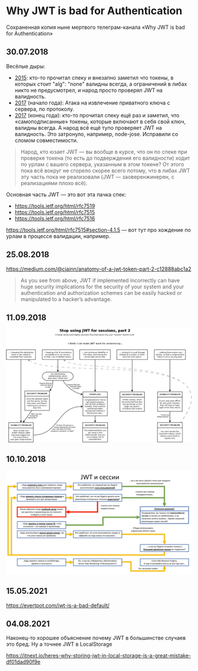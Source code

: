 # Why JWT is bad for Authentication

Сохраненная копия ныне мертвого телеграм-канала «Why JWT is bad for Authentication»

## 30.07.2018

Весёлые дыры:
- [2015](https://auth0.com/blog/critical-vulnerabilities-in-json-web-token-libraries/):
  кто-то прочитал спеку и внезапно заметил что токены, в которых стоит
  "alg": "none" валидны всегда, а ограничений в либах никто не предусмотрел, и народ просто проверял JWT на валидность.
- [2017](https://blogs.adobe.com/security/2017/03/critical-vulnerability-uncovered-in-json-encryption.html) (начало года): Атака на извлечение приватного ключа с сервера, по протоколу.
- [2017](https://cve.mitre.org/cgi-bin/cvename.cgi?name=CVE-2018-0114) (конец года): кто-то прочитал спеку ещё раз и заметил, что «самоподписанные» токены, которые включают в себя свой ключ, валидны всегда. А народ всё ещё тупо проверяет JWT на валидность. Это затронуло, например, node-jose. Исправили со сломом совместимости.

> Народ, кто юзает JWT — вы вообще в курсе, что он по спеке при проверке токена (то есть до подверждения его валидности) ходит по урлам c вашего сервера, указанным в этом токене? От этого пока всё вокруг не сгорело скорее всего потому, что в либах JWТ эту часть пока не реализовали (JWT ­— заоверенжинерен, с реализациями плохо всё).

Основная часть JWT — это вот эта пачка спек:
- https://tools.ietf.org/html/rfc7519
- https://tools.ietf.org/html/rfc7515
- https://tools.ietf.org/html/rfc7516

https://tools.ietf.org/html/rfc7515#section-4.1.5 — вот тут про хождение по урлам в процессе валидации, например.

## 25.08.2018

https://medium.com/@cjainn/anatomy-of-a-jwt-token-part-2-c12888abc1a2

> As you see from above, JWT if implemented incorrectly can have huge security implications for the security of your system and your authentication and authorization schemes can be easily hacked or manipulated to a hacker’s advantage.

## 11.09.2018

![Stop using JWT for sessions, part 2](img_1.jpg)

## 10.10.2018

![JWT и сессии](img_2.jpg)

## 15.05.2021

https://evertpot.com/jwt-is-a-bad-default/

## 04.08.2021

Наконец-то хорошее объяснение почему JWT в большинстве случаев это бред. Ну а точнее JWT в LocalStorage

https://itnext.io/heres-why-storing-jwt-in-local-storage-is-a-great-mistake-df01dad90f9e
